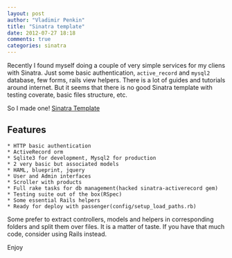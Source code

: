```yaml
---
layout: post
author: "Vladimir Penkin"
title: "Sinatra template"
date: 2012-07-27 18:18
comments: true
categories: sinatra
---
```


Recently I found myself doing a couple of very simple services for my cliens with Sinatra. Just some basic authentication, <code>active_record</code> and <code>mysql2</code> database, few forms, rails view helpers. There is a lot of guides and tutorials around internet. But it seems that there is no good Sinatra template  with testing coverate, basic files structure, etc.

So I made one! [Sinatra Template](<https://github.com/shell/sinatra-template>)

## Features

    * HTTP basic authentication
    * ActiveRecord orm
    * Sqlite3 for development, Mysql2 for production
    * 2 very basic but associated models
    * HAML, blueprint, jquery
    * User and Admin interfaces
    * Scroller with products
    * Full rake tasks for db management(hacked sinatra-activerecord gem)
    * Testing suite out of the box(RSpec)
    * Some essential Rails helpers
    * Ready for deploy with passenger(config/setup_load_paths.rb)

Some prefer to extract controllers, models and helpers in corresponding folders and split them over files. It is a matter of taste. If you have that much code, consider using Rails instead.

Enjoy
